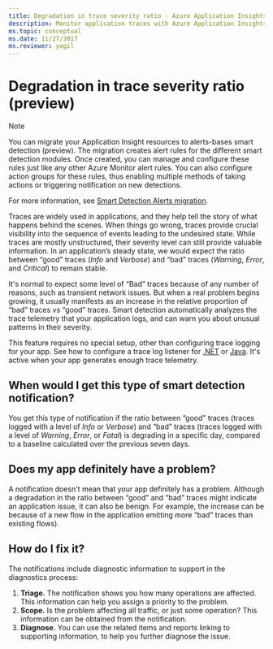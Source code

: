 ```yaml
---
title: Degradation in trace severity ratio - Azure Application Insights
description: Monitor application traces with Azure Application Insights for unusual patterns in trace telemetry with smart detection.
ms.topic: conceptual
ms.date: 11/27/2017
ms.reviewer: yagil
---
```

# Degradation in trace severity ratio (preview)

>[!NOTE]
>You can migrate your Application Insight resources to alerts-bases smart detection (preview). The migration creates alert rules for the different smart detection modules. Once created, you can manage and configure these rules just like any other Azure Monitor alert rules. You can also configure action groups for these rules, thus enabling multiple methods of taking actions or triggering notification on new detections.
>
> For more information, see [Smart Detection Alerts migration](./alerts-smart-detections-migration.md).
> 

Traces are widely used in applications, and they help tell the story of what happens behind the scenes. When things go wrong, traces provide crucial visibility into the sequence of events leading to the undesired state. While traces are mostly unstructured, their severity level can still provide valuable information. In an application’s steady state, we would expect the ratio between “good” traces (*Info* and *Verbose*) and “bad” traces (*Warning*, *Error*, and *Critical*) to remain stable. 

It's normal to expect some level of “Bad” traces because of any number of reasons, such as transient network issues. But when a real problem begins growing, it usually manifests as an increase in the relative proportion of “bad” traces vs “good” traces. Smart detection automatically analyzes the trace telemetry that your application logs, and can warn you about unusual patterns in their severity.

This feature requires no special setup, other than configuring trace logging for your app. See how to configure a trace log listener for [.NET](../app/asp-net-trace-logs.md) or [Java](../app/opentelemetry-enable.md?tabs=java). It's active when your app generates enough trace telemetry.

## When would I get this type of smart detection notification?
You get this type of notification if the ratio between “good” traces (traces logged with a level of *Info* or *Verbose*) and “bad” traces (traces logged with a level of *Warning*, *Error*, or *Fatal*) is degrading in a specific day, compared to a baseline calculated over the previous seven days.

## Does my app definitely have a problem?
A notification doesn't mean that your app definitely has a problem. Although a degradation in the ratio between “good” and “bad” traces might indicate an application issue, it can also be benign. For example, the increase can be because of a new flow in the application emitting more “bad” traces than existing flows).

## How do I fix it?
The notifications include diagnostic information to support in the diagnostics process:
1. **Triage.** The notification shows you how many operations are affected. This information can help you assign a priority to the problem.
2. **Scope.** Is the problem affecting all traffic, or just some operation? This information can be obtained from the notification.
3. **Diagnose.** You can use the related items and reports linking to supporting information, to help you further diagnose the issue.